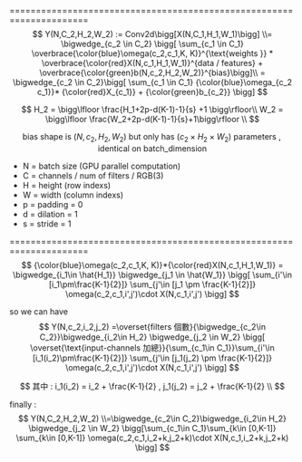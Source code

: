 =====================================================================
$$
Y(N,C_2,H_2,W_2) := Conv2d\bigg[X(N,C_1,H_1,W_1)\bigg] \\= \bigwedge_{c_2 \in C_2} \bigg[ \sum_{c_1 \in C_1} \overbrace{\color{blue}\omega(c_2,c_1,K, K)}^{\text{weights }} * \overbrace{\color{red}X(N,c_1,H_1,W_1)}^{data / features} + \overbrace{\color{green}b(N,c_2,H_2,W_2)}^{bias}\bigg]\\ = \bigwedge_{c_2 \in C_2}\bigg[ \sum_{c_1 \in C_1} {\color{blue}\omega_{c_2 c_1}}* {\color{red}X_{c_1}} + {\color{green}b_{c_2}} \bigg]
$$

$$
H_2 = \bigg\lfloor \frac{H_1+2p-d(K-1)-1}{s} +1 \bigg\rfloor\\
W_2 = \bigg\lfloor \frac{W_2+2p-d(K-1)-1}{s}+1\bigg\rfloor \\
$$

$$
\text{bias shape is } (N,c_2,H_2,W_2)  \text{ but only has } (c_2 \times H_2 \times W_2) \text{ parameters } , \text{ identical on batch_dimension}
$$



- N = batch size  (GPU parallel computation)
- C = channels / num of filters / RGB(3)
- H = height (row indexs)
- W = width (column indexs) 
- p = padding = 0  
- d = dilation  = 1
- s = stride = 1

=====================================================================
$$
{\color{blue}\omega(c_2,c_1,K, K)}*{\color{red}X(N,c_1,H_1,W_1)} = \bigwedge_{i_1\in \hat{H_1}} \bigwedge_{j_1 \in \hat{W_1}} \bigg[ \sum_{i'\in [i_1\pm\frac{K-1}{2}]} \sum_{j'\in [j_1 \pm \frac{K-1}{2}]} \omega(c_2,c_1,i',j')\cdot X(N,c_1,i',j') \bigg]
$$



so we can have 
$$
Y(N,c_2,i_2,j_2) =\overset{filters 個數}{\bigwedge_{c_2\in C_2}}\bigwedge_{i_2\in H_2} \bigwedge_{j_2 \in W_2} \bigg[ \overset{\text{input-channels 加總}}{\sum_{c_1\in C_1}}\sum_{i'\in [i_1(i_2)\pm\frac{K-1}{2}]} \sum_{j'\in [j_1(j_2) \pm \frac{K-1}{2}]} \omega(c_2,c_1,i',j')\cdot X(N,c_1,i',j') \bigg]
$$

$$
其中 : i_1(i_2) = i_2 + \frac{K-1}{2} , j_1(j_2) = j_2 + \frac{K-1}{2}  \\
$$

finally :
$$
Y(N,C_2,H_2,W_2) \\=\bigwedge_{c_2\in C_2}\bigwedge_{i_2\in H_2} \bigwedge_{j_2 \in W_2} \bigg[\sum_{c_1\in C_1}\sum_{k\in [0,K-1]} \sum_{k\in [0,K-1]} \omega(c_2,c_1,i_2+k,j_2+k)\cdot X(N,c_1,i_2+k,j_2+k) \bigg] 
$$


